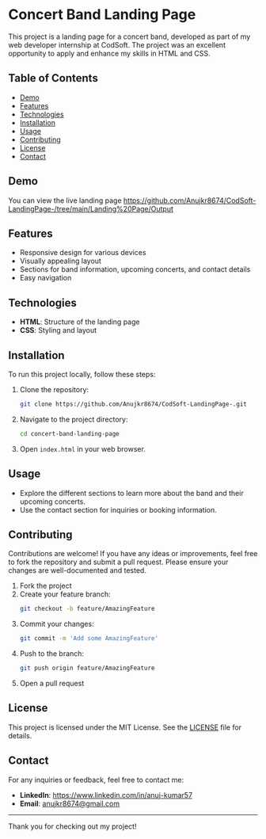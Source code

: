 # Concert Band Landing Page

This project is a landing page for a concert band, developed as part of my web developer internship at CodSoft. The project was an excellent opportunity to apply and enhance my skills in HTML and CSS.

## Table of Contents
- [Demo](#demo)
- [Features](#features)
- [Technologies](#technologies)
- [Installation](#installation)
- [Usage](#usage)
- [Contributing](#contributing)
- [License](#license)
- [Contact](#contact)

## Demo
You can view the live landing page https://github.com/Anujkr8674/CodSoft-LandingPage-/tree/main/Landing%20Page/Output

## Features
- Responsive design for various devices
- Visually appealing layout
- Sections for band information, upcoming concerts, and contact details
- Easy navigation

## Technologies
- **HTML**: Structure of the landing page
- **CSS**: Styling and layout

## Installation
To run this project locally, follow these steps:

1. Clone the repository:
    ```bash
    git clone https://github.com/Anujkr8674/CodSoft-LandingPage-.git
    ```

2. Navigate to the project directory:
    ```bash
    cd concert-band-landing-page
    ```

3. Open `index.html` in your web browser.

## Usage
- Explore the different sections to learn more about the band and their upcoming concerts.
- Use the contact section for inquiries or booking information.

## Contributing
Contributions are welcome! If you have any ideas or improvements, feel free to fork the repository and submit a pull request. Please ensure your changes are well-documented and tested.

1. Fork the project
2. Create your feature branch:
    ```bash
    git checkout -b feature/AmazingFeature
    ```
3. Commit your changes:
    ```bash
    git commit -m 'Add some AmazingFeature'
    ```
4. Push to the branch:
    ```bash
    git push origin feature/AmazingFeature
    ```
5. Open a pull request

## License
This project is licensed under the MIT License. See the [LICENSE](LICENSE) file for details.

## Contact
For any inquiries or feedback, feel free to contact me:
- **LinkedIn**: https://www.linkedin.com/in/anuj-kumar57
- **Email**: anujkr8674@gmail.com

---

Thank you for checking out my project!
